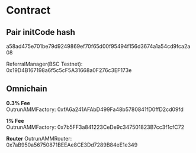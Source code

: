 # Contract

## Pair initCode hash

a58ad475e701be79d9249869ef70f65d00f95494f156d3674a1a54cd9fca2a08

ReferralManager(BSC Testnet): 0x19D4B167198a6f5c5cF5A31668a0F276c3EF173e  

## Omnichain

**0.3% Fee**  
OutrunAMMFactory: 0xfA6a241AFAbD499Fa48b5780841fD0ffD2cd09fd

**1% Fee**  
OutrunAMMFactory: 0x7b5FF3a841223CeDe9c347501823B7cc3f1cfC72  

**Router**
OutrunAMMRouter: 0x7aB950a56750871BEEAe8CE3Dd7289B84eE1e349
